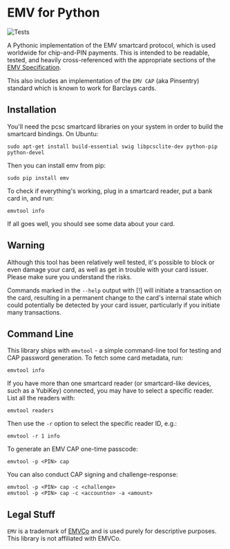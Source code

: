 EMV for Python
==============

![Tests](https://github.com/russss/python-emv/workflows/Tests/badge.svg)

A Pythonic implementation of the EMV smartcard protocol, which is used
worldwide for chip-and-PIN payments. This is intended to be readable,
tested, and heavily cross-referenced with the appropriate sections of the
[EMV Specification](http://www.emvco.com/specifications.aspx).

This also includes an implementation of the `EMV CAP` (aka Pinsentry)
standard which is known to work for Barclays cards.

Installation
------------

You'll need the pcsc smartcard libraries on your system in order to build the
smartcard bindings. On Ubuntu:

    sudo apt-get install build-essential swig libpcsclite-dev python-pip python-devel

Then you can install emv from pip:

    sudo pip install emv

To check if everything's working, plug in a smartcard reader, put a bank
card in, and run:

    emvtool info

If all goes well, you should see some data about your card.

Warning
-------

Although this tool has been relatively well tested, it's possible to block
or even damage your card, as well as get in trouble with your card issuer.
Please make sure you understand the risks.

Commands marked in the `--help` output with [!] will initiate a transaction
on the card, resulting in a permanent change to the card's internal state
which could potentially be detected by your card issuer, particularly if you
initiate many transactions.

Command Line
------------

This library ships with `emvtool` - a simple command-line tool for testing
and CAP password generation. To fetch some card metadata, run:

    emvtool info

If you have more than one smartcard reader (or smartcard-like devices, such as a YubiKey)
connected, you may have to select a specific reader. List all the readers with:

    emvtool readers

Then use the `-r` option to select the specific reader ID, e.g.:

    emvtool -r 1 info

To generate an EMV CAP one-time passcode:

    emvtool -p <PIN> cap

You can also conduct CAP signing and challenge-response:

    emvtool -p <PIN> cap -c <challenge>
    emvtool -p <PIN> cap -c <accountno> -a <amount>

Legal Stuff
-----------

`EMV` is a trademark of [EMVCo](http://www.emvco.com/) and is used
purely for descriptive purposes. This library is not affiliated with
EMVCo.
